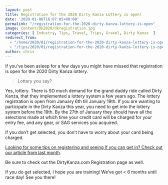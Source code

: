```yaml
---
layout: post
title: Registration for the 2020 Dirty Kanza Lottery is open!
date: '2020-01-06T16:07:05+00:00'
permalink: "/registration-for-the-2020-dirty-kanza-lottery-is-open"
image: Content/Dk2020/dkregistration.jpg
categories: [ Industry, Tips, Travel, Trips, Gravel, Dirty Kanza  ]
redirect_from: 
  - "/home/2020/01/registration-for-the-2020-dirty-kanza-lottery-is-open"
  - "/tips/2020/01/registration-for-the-2020-dirty-kanza-lottery-is-open"
author: chris
---
```

If you’ve been asleep for a few days you might have missed that registration is open for the 2020 Dirty Kanza lottery. 

> Lottery you say?

Yes, lottery. There is SO much demand for the grand daddy ride called Dirty Kanza, that they implemented a lottery system a few years ago. The lottery registration is open from January 6th till January 19th. If you are wanting to participate in the Dirty Kanza this year, you need to get into the lottery system before the 19th. By the 27th of January they should have all the selections made at which time your credit card will be charged for your entry fee, and any gear, or SAG services you acquired.

If you don’t get selected, you don’t have to worry about your card being charged. 

[Looking for some tips on registering and seeing if you can get in? Check out our article from last month](/registration-for-the-2020-dirty-kanza-lottery-is-open).

Be sure to check out the DirtyKanza.com Registration page as well.

If you do get selected, I hope you are training! We’ve got < 6 months until race day! See you there!
